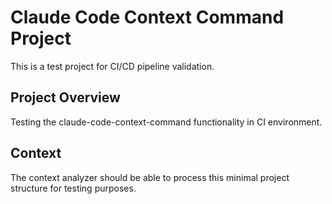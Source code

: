 # Claude Code Context Command Project

This is a test project for CI/CD pipeline validation.

## Project Overview

Testing the claude-code-context-command functionality in CI environment.

## Context

The context analyzer should be able to process this minimal project structure for testing purposes.